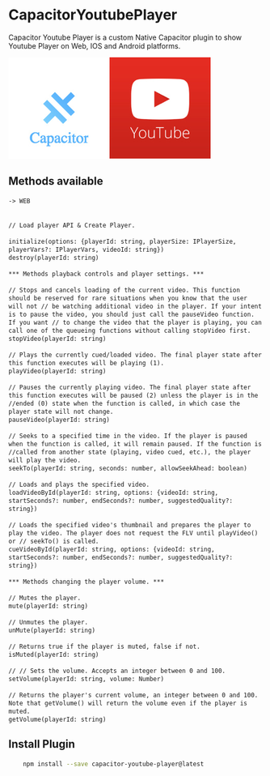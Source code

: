# CapacitorYoutubePlayer

Capacitor Youtube Player is a custom Native Capacitor plugin to show Youtube Player on Web, IOS and  Android platforms.

![Technologies](readme_resources/technologies.jpg "Technologies")

## Methods available

    -> WEB


    // Load player API & Create Player.

    initialize(options: {playerId: string, playerSize: IPlayerSize, playerVars?: IPlayerVars, videoId: string})
    destroy(playerId: string)

    *** Methods playback controls and player settings. ***

    // Stops and cancels loading of the current video. This function should be reserved for rare situations when you know that the user will not // be watching additional video in the player. If your intent is to pause the video, you should just call the pauseVideo function. If you want // to change the video that the player is playing, you can call one of the queueing functions without calling stopVideo first.
    stopVideo(playerId: string)

    // Plays the currently cued/loaded video. The final player state after this function executes will be playing (1).
    playVideo(playerId: string)

    // Pauses the currently playing video. The final player state after this function executes will be paused (2) unless the player is in the //ended (0) state when the function is called, in which case the player state will not change.
    pauseVideo(playerId: string)

    // Seeks to a specified time in the video. If the player is paused when the function is called, it will remain paused. If the function is //called from another state (playing, video cued, etc.), the player will play the video.
    seekTo(playerId: string, seconds: number, allowSeekAhead: boolean)

    // Loads and plays the specified video.
    loadVideoById(playerId: string, options: {videoId: string, startSeconds?: number, endSeconds?: number, suggestedQuality?: string})

    // Loads the specified video's thumbnail and prepares the player to play the video. The player does not request the FLV until playVideo() or // seekTo() is called.
    cueVideoById(playerId: string, options: {videoId: string, startSeconds?: number, endSeconds?: number, suggestedQuality?: string})

    *** Methods changing the player volume. ***

    // Mutes the player.
    mute(playerId: string)

    // Unmutes the player.
    unMute(playerId: string)

    // Returns true if the player is muted, false if not.
    isMuted(playerId: string)

    // // Sets the volume. Accepts an integer between 0 and 100.
    setVolume(playerId: string, volume: Number)

    // Returns the player's current volume, an integer between 0 and 100. Note that getVolume() will return the volume even if the player is muted.
    getVolume(playerId: string)
    

## Install Plugin

``` bash
    npm install --save capacitor-youtube-player@latest
```

